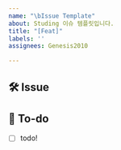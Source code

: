 ```yaml
---
name: "\bIssue Template"
about: Studing 이슈 템플릿입니다.
title: "[Feat]"
labels: ''
assignees: Genesis2010

---
```


## 🛠 Issue
 <!-- 이슈에 대해 간략하게 설명해주세요 -->

 ## 📝 To-do
 <!-- 진행할 작업에 대해 적어주세요 -->
 - [ ] todo!
